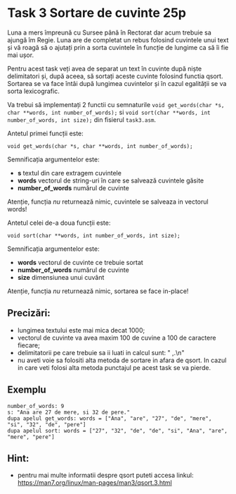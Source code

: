 # Task 3 Sortare de cuvinte 25p

Luna a mers împreună cu Sursee până în Rectorat dar acum trebuie sa ajungă îm Regie. Luna are de completat un rebus folosind cuvintele unui text și vă roagă să o ajutați prin a sorta cuvintele în funcție de lungime ca să îi fie mai ușor.

Pentru acest task veți avea de separat un text în cuvinte după niște delimitatori și, după aceea, să sortați aceste cuvinte folosind functia qsort. Sortarea se va face întâi după lungimea cuvintelor și în cazul egalității se va sorta lexicografic.

Va trebui să implementați 2 functii cu semnaturile `void get_words(char *s, char **words, int number_of_words);` si `void sort(char **words, int number_of_words, int size);` din fisierul `task3.asm`. 


Antetul primei funcții este:
```
void get_words(char *s, char **words, int number_of_words); 
```

Semnificația argumentelor este:
  * **s** textul din care extragem cuvintele
  * **words** vectorul de string-uri în care se salvează cuvintele găsite
  * **number_of_words** numărul de cuvinte

Atenție, funcția *nu* returnează nimic, cuvintele se salveaza in vectorul words!

Antetul celei de-a doua funcții este:
```
void sort(char **words, int number_of_words, int size);
```

Semnificația argumentelor este:
  * **words** vectorul de cuvinte ce trebuie sortat
  * **number_of_words** numărul de cuvinte
  * **size** dimensiunea unui cuvânt

Atenție, funcția *nu* returnează nimic, sortarea se face in-place!

## Precizări:
- lungimea textului este mai mica decat 1000;
- vectorul de cuvinte va avea maxim 100 de cuvine a 100 de caractere fiecare;
- delimitatorii pe care trebuie sa ii luati in calcul sunt: " ,.\n"
- nu aveti voie sa folositi alta metoda de sortare in afara de qsort. In cazul in care veti folosi alta metoda punctajul pe acest task se va pierde.

## Exemplu
```
number_of_words: 9
s: "Ana are 27 de mere, si 32 de pere."
dupa apelul get_words: words = ["Ana", "are", "27", "de", "mere", "si", "32", "de", "pere"]
dupa apelul sort: words = ["27", "32", "de", "de", "si", "Ana", "are", "mere", "pere"]
```

## Hint:
- pentru mai multe informatii despre qsort puteti accesa linkul: https://man7.org/linux/man-pages/man3/qsort.3.html


